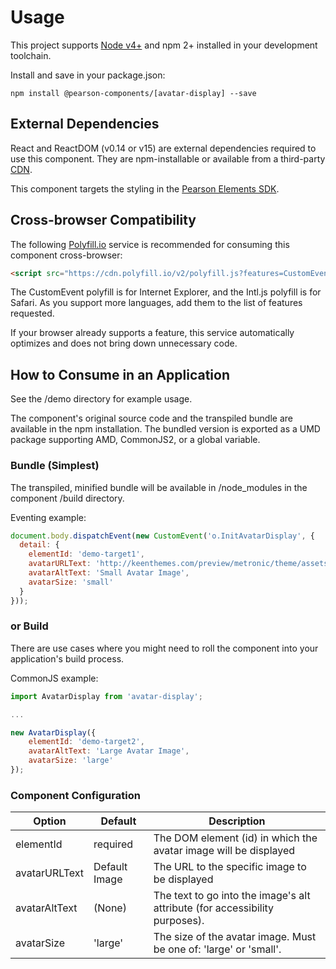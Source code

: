 # Usage

This project supports [Node v4+](https://nodejs.org) and npm 2+ installed in your development toolchain.

Install and save in your package.json:

    npm install @pearson-components/[avatar-display] --save

## External Dependencies

React and ReactDOM (v0.14 or v15) are external dependencies required to use this component. They are npm-installable or 
available from a third-party [CDN](https://cdnjs.com/libraries/react/).

This component targets the styling in the [Pearson Elements SDK](https://www.npmjs.com/package/pearson-elements).

## Cross-browser Compatibility

The following [Polyfill.io](https://cdn.polyfill.io/v2/docs/examples) service is recommended for consuming this 
component cross-browser:

```html
<script src="https://cdn.polyfill.io/v2/polyfill.js?features=CustomEvent,Intl.~locale.en,Intl.~locale.fr"></script>
```

The CustomEvent polyfill is for Internet Explorer, and the Intl.js polyfill is for Safari. As you support more languages,
add them to the list of features requested.

If your browser already supports a feature, this service automatically optimizes and does not bring down unnecessary code.

## How to Consume in an Application

See the /demo directory for example usage.

The component's original source code and the transpiled bundle are available in the npm installation. The bundled version
 is exported as a UMD package supporting AMD, CommonJS2, or a global variable.
     
### Bundle (Simplest)

The transpiled, minified bundle will be available in /node_modules in the component /build directory.

Eventing example:

```js
document.body.dispatchEvent(new CustomEvent('o.InitAvatarDisplay', {
  detail: {
    elementId: 'demo-target1',
    avatarURLText: 'http://keenthemes.com/preview/metronic/theme/assets/pages/media/profile/profile_user.jpg',
    avatarAltText: 'Small Avatar Image',
    avatarSize: 'small'
  }
}));
```

### or Build

There are use cases where you might need to roll the component into your application's build process.

CommonJS example:

```js
import AvatarDisplay from 'avatar-display';

...

new AvatarDisplay({
    elementId: 'demo-target2',
    avatarAltText: 'Large Avatar Image',
    avatarSize: 'large'
});
```
    
### Component Configuration

| **Option** | **Default** |**Description**|
|----------|-------|---|
| elementId | required | The DOM element (id) in which the avatar image will be displayed |
| avatarURLText| Default Image |The URL to the specific image to be displayed |
| avatarAltText|(None) |The text to go into the image's alt attribute (for accessibility purposes). |
| avatarSize| 'large' |The size of the avatar image.  Must be one of: 'large' or 'small'. |